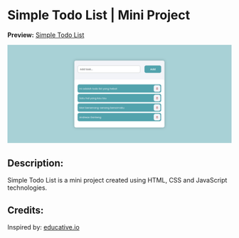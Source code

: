 # Simple Todo List | Mini Project
**Preview:** [Simple Todo List](https://reasnovynt.github.io/simple-todo-list)

![Simple Todo List Preview](/public/src/img/preview.png "Simple Todo List Preview")

## Description:
Simple Todo List is a mini project created using HTML, CSS and JavaScript technologies.

## Credits:
Inspired by: [educative.io](https://www.educative.io/answers/how-to-create-a-simple-to-do-list-with-html-css-and-js)
